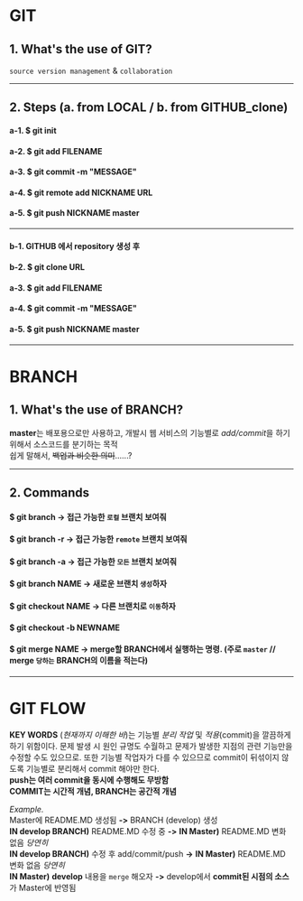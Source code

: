 
# GIT
## 1. What's the use of GIT?
 `source version management` & `collaboration`
 ***
## 2. Steps (a. from LOCAL / b. from GITHUB_clone)
 #### a-1. $ git init
 #### a-2. $ git add FILENAME
 #### a-3. $ git commit -m "MESSAGE"
 #### a-4. $ git remote add NICKNAME URL
 #### a-5. $ git push NICKNAME master
***
 #### b-1. GITHUB 에서 repository 생성 후       
 #### b-2. $ git clone URL      
 #### a-3. $ git add FILENAME
 #### a-4. $ git commit -m "MESSAGE"
 #### a-5. $ git push NICKNAME master
***
# BRANCH
## 1. What's the use of BRANCH?
 **master**는 배포용으로만 사용하고, 개발시 웹 서비스의 기능별로 *add/commit*을 하기 위해서 소스코드를 분기하는 목적  
 쉽게 말해서, ~~백업과 비슷한 의미~~......?
 ***
## 2. Commands
 #### **$ git branch** -> 접근 가능한 `로컬` 브랜치 보여줘
 #### **$ git branch -r** -> 접근 가능한 `remote` 브랜치 보여줘
 #### **$ git branch -a** -> 접근 가능한 `모든` 브랜치 보여줘
 #### **$ git branch NAME** -> 새로운 브랜치 `생성`하자
 #### **$ git checkout NAME** -> 다른 브랜치로 `이동`하자
 #### **$ git checkout -b NEWNAME**
 #### **$ git merge NAME** -> merge할 BRANCH에서 실행하는 명령. (주로 `master` // merge `당하는` BRANCH의 이름을 적는다)
***
# GIT FLOW
 **KEY WORDS** (*현재까지 이해한 바*)는 기능별 *분리 작업* 및 *적용*(commit)을 깔끔하게 하기 위함이다. 문제 발생 시 원인 규명도 수월하고 문제가 발생한 지점의 관련 기능만을 수정할 수도 있으므로. 또한 기능별 작업자가 다를 수 있으므로 commit이 뒤섞이지 않도록 기능별로 분리해서 commit 해야만 한다.  
        **push는 여러 commit을 동시에 수행해도 무방함**  
        **COMMIT는 시간적 개념, BRANCH는 공간적 개념**

 *Example.*  
        Master에 README.MD 생성됨       **->**      BRANCH (develop) 생성  
        **IN develop BRANCH)** README.MD 수정 중    **->**      **IN Master)** README.MD 변화 없음 *당연히*  
        **IN develop BRANCH)** 수정 후 add/commit/push      **->**      **IN Master)** README.MD 변화 없음 *당연히*  
        **IN Master)** **develop** 내용을 `merge` 해오자    **->**      develop에서 **commit된 시점의 소스**가 Master에 반영됨



